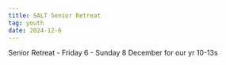 ```yaml
---
title: SALT Senior Retreat
tag: youth
date: 2024-12-6
---
```


Senior Retreat - Friday 6 - Sunday 8 December for our yr 10-13s
